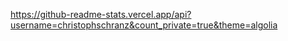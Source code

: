 https://github-readme-stats.vercel.app/api?username=christophschranz&count_private=true&theme=algolia
